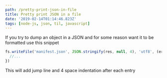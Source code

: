 ```yaml
---
path: /pretty-print-json-in-file
title: Pretty print JSON in a file
date: '2019-02-14T01:14:46.823Z'
tags: [node-js, json, til, javascript]
---
```

If you try to dump an object in a JSON and for some reason want  it to be formatted use this snippet
```javascript
fs.writeFile('manifest.json', JSON.stringify(res, null, 4), 'utf8', (err) => {
  //...
})
```
This will add jump line and 4 space indentation after each entry